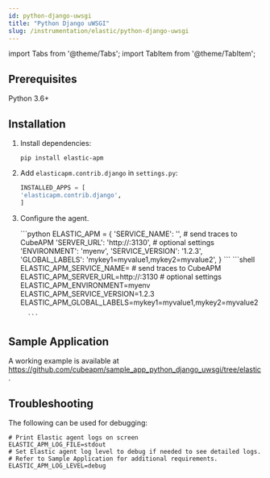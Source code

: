 ```yaml
---
id: python-django-uwsgi
title: "Python Django uWSGI"
slug: /instrumentation/elastic/python-django-uwsgi
---
```


import Tabs from '@theme/Tabs';
import TabItem from '@theme/TabItem';

## Prerequisites

Python 3.6+

## Installation

1. Install dependencies:

   ```shell
   pip install elastic-apm
   ```

2. Add `elasticapm.contrib.django` in `settings.py`:

    ```python
    INSTALLED_APPS = [
    'elasticapm.contrib.django',
    ]    
    ```

4. Configure the agent.

   <Tabs>
      <TabItem value="file" label="settings.py">
         ```python
         ELASTIC_APM = {
         'SERVICE_NAME': '<app_name>',
         # send traces to CubeAPM
         'SERVER_URL': 'http://<ip_address_of_cubeapm_server>:3130',
         # optional settings
         'ENVIRONMENT': 'myenv',
         'SERVICE_VERSION': '1.2.3',
         'GLOBAL_LABELS': 'mykey1=myvalue1,mykey2=myvalue2',
         }
         ```
      </TabItem>
      <TabItem value="env" label="Environment Variables">
         ```shell
         ELASTIC_APM_SERVICE_NAME=<app_name>
         # send traces to CubeAPM
         ELASTIC_APM_SERVER_URL=http://<ip_address_of_cubeapm_server>:3130
         # optional settings
         ELASTIC_APM_ENVIRONMENT=myenv
         ELASTIC_APM_SERVICE_VERSION=1.2.3
         ELASTIC_APM_GLOBAL_LABELS=mykey1=myvalue1,mykey2=myvalue2

         ```
      </TabItem>
   </Tabs>

## Sample Application

A working example is available at https://github.com/cubeapm/sample_app_python_django_uwsgi/tree/elastic.

## Troubleshooting

The following can be used for debugging:

```shell
# Print Elastic agent logs on screen
ELASTIC_APM_LOG_FILE=stdout
# Set Elastic agent log level to debug if needed to see detailed logs.
# Refer to Sample Application for additional requirements.
ELASTIC_APM_LOG_LEVEL=debug
```